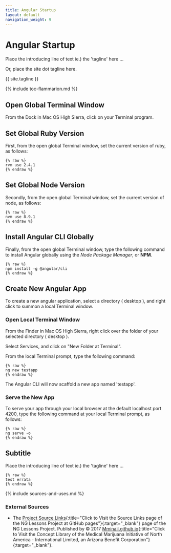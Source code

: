 ```yaml
---
title: Angular Startup
layout: default
navigation_weight: 9
---
```

# Angular Startup

Place the introducing line of text ie.) the 'tagline' here ...

Or, place the site dot tagline here.

{{ site.tagline }}

{% include toc-flammarion.md %}

## Open Global Terminal Window

From the Dock in Mac OS High Sierra, click on your Terminal program.

## Set Global Ruby Version

First, from the open global Terminal window, set the current version of ruby, as follows:

```liquid
{% raw %}
rvm use 2.4.1
{% endraw %}
```

## Set Global Node Version

Secondly, from the open global Terminal window, set the current version of node, as follows:

```liquid
{% raw %}
nvm use 8.9.1
{% endraw %}
```

## Install Angular CLI Globally

Finally, from the open global Terminal window, type the following command to install Angular globally using the *Node Package Manager*, or **NPM**.

```liquid
{% raw %}
npm install -g @angular/cli
{% endraw %}
```

## Create New Angular App

To create a new angular application, select a directory ( desktop ), and right click to summon a local Terminal window.

### Open Local Terminal Window

From the Finder in Mac OS High Sierra, right click over the folder of your selected directory ( desktop ).

Select Services, and click on "New Folder at Terminal".

From the local Terminal prompt, type the following command:

```liquid
{% raw %}
ng new testapp
{% endraw %}
```

The Angular CLI will now scaffold a new app named 'testapp'.

### Serve the New App

To serve your app through your local browser at the default localhost port 4200, type the following command at your local Terminal prompt, as follows:

```liquid
{% raw %}
ng serve -o
{% endraw %}
```

## Subtitle

Place the introducing line of text ie.) the 'tagline' here ...

```liquid
{% raw %}
test errata
{% endraw %}
```

{% include sources-and-uses.md %}

### External Sources

- The [Project Source Links](https://mminail.github.io/NG/Source-NG-Links.htm){:title="Click to Visit the Source Links page of the NG Lessons Project at GitHub pages"}{:target="_blank"} page of the NG Lessons Project. Published by © 2017 [Mminail.github.io](https://mminail.github.io/){:title="Click to Visit the Concept Library of the Medical Marijuana Initiative of North America - International Limited, an Arizona Benefit Corporation"}{:target="_blank"}.
